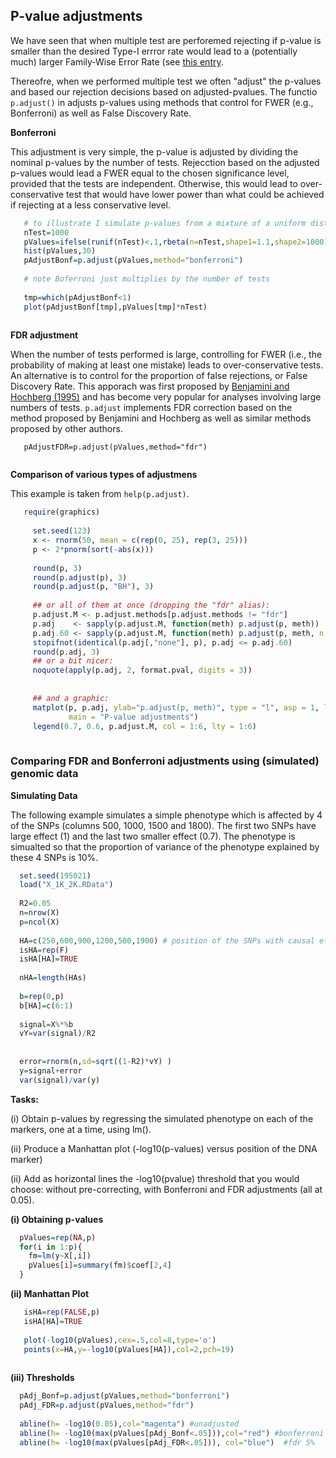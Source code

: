 ## P-value adjustments

We have seen that when multiple test are perforemed rejecting if p-value is smaller than the desired Type-I errror rate would lead to a (potentially much)
larger Family-Wise Error Rate (see [this entry](https://github.com/gdlc/STAT_COMP/edit/master/multiple_testing.md ).


Thereofre, when we performed multiple test we often "adjust" the p-values and based our rejection decisions based on adjusted-pvalues. The functio
`p.adjust()` in adjusts p-values using methods that control for FWER (e.g., Bonferroni) as well as False Discovery Rate.



**Bonferroni**

This adjustment is very simple, the p-value is adjusted by dividing the nominal p-values by the number of tests. Rejecction based on the adjusted p-values
would lead a FWER equal to the  chosen significance level, provided that the tests are independent. Otherwise, this would lead to over-conservative test that would have lower power
than what could be achieved if rejecting at a less conservative level.

```r
   # to illustrate I simulate p-values from a mixture of a uniform dist and a beta dist with a 'spike' at small p-values
   nTest=1000
   pValues=ifelse(runif(nTest)<.1,rbeta(n=nTest,shape1=1.1,shape2=1000),runif(n=nTest))
   hist(pValues,30)
   pAdjustBonf=p.adjust(pValues,method="bonferroni")
   
   # note Boferroni just multiplies by the number of tests
   
   tmp=which(pAdjustBonf<1)
   plot(pAdjustBonf[tmp],pValues[tmp]*nTest)
   
```

**FDR adjustment**

When the number of tests performed is large, controlling for FWER (i.e., the probability of making at least one mistake) leads to over-conservative tests. An alternative is to control for the proportion of false rejections, or False Discovery Rate. This apporach was first proposed by  [Benjamini and Hochberg (1995)](https://www.jstor.org/stable/2346101?seq=1#page_scan_tab_contents) and has become very popular for analyses involving large numbers of tests. `p.adjust` implements FDR correction based on the method proposed by Benjamini and Hochberg as well as similar methods proposed by other authors.

```
   pAdjustFDR=p.adjust(pValues,method="fdr")
   
```

**Comparison of various types of adjustmens**

This example is taken from `help(p.adjust)`.

```r
   require(graphics)
     
     set.seed(123)
     x <- rnorm(50, mean = c(rep(0, 25), rep(3, 25)))
     p <- 2*pnorm(sort(-abs(x)))
     
     round(p, 3)
     round(p.adjust(p), 3)
     round(p.adjust(p, "BH"), 3)
     
     ## or all of them at once (dropping the "fdr" alias):
     p.adjust.M <- p.adjust.methods[p.adjust.methods != "fdr"]
     p.adj    <- sapply(p.adjust.M, function(meth) p.adjust(p, meth))
     p.adj.60 <- sapply(p.adjust.M, function(meth) p.adjust(p, meth, n = 60))
     stopifnot(identical(p.adj[,"none"], p), p.adj <= p.adj.60)
     round(p.adj, 3)
     ## or a bit nicer:
     noquote(apply(p.adj, 2, format.pval, digits = 3))
     
     
     ## and a graphic:
     matplot(p, p.adj, ylab="p.adjust(p, meth)", type = "l", asp = 1, lty = 1:6,
             main = "P-value adjustments")
     legend(0.7, 0.6, p.adjust.M, col = 1:6, lty = 1:6)
     
```

### Comparing FDR and Bonferroni adjustments using (simulated) genomic data


**Simulating Data**

The following example simulates a simple phenotype which is affected by 4 of the SNPs (columns 500, 1000, 1500 and 1800). The first two SNPs have large effect (1) and the last two smaller effect (0.7). The phenotype is simualted so that the proportion of variance of the phenotype explained by these 4 SNPs is 10%.


```r
  set.seed(195021)
  load("X_1K_2K.RData")
  
  R2=0.05
  n=nrow(X)
  p=ncol(X)
  
  HA=c(250,600,900,1200,500,1900) # position of the SNPs with causal effects
  isHA=rep(F)
  isHA[HA]=TRUE
  
  nHA=length(HAs)
  
  b=rep(0,p)
  b[HA]=c(6:1)
  
  signal=X%*%b
  vY=var(signal)/R2  
  
 
  error=rnorm(n,sd=sqrt((1-R2)*vY) ) 
  y=signal+error
  var(signal)/var(y)
```


**Tasks:**

  (i) Obtain p-values by regressing the simulated phenotype on each of the markers, one at a time, using lm().

  (ii) Produce a Manhattan plot (-log10(p-values) versus position of the DNA marker)
  
  (ii) Add as horizontal lines the -log10(pvalue) threshold that you would choose: without pre-correcting, with 
  Bonferroni and FDR adjustments (all at 0.05).
  
  
**(i) Obtaining p-values**
```r
  pValues=rep(NA,p)
  for(i in 1:p){
    fm=lm(y~X[,i])
  	pValues[i]=summary(fm)$coef[2,4]
  }

```

**(ii) Manhattan Plot**

```r
   isHA=rep(FALSE,p)
   isHA[HA]=TRUE
   
   plot(-log10(pValues),cex=.5,col=8,type='o')
   points(x=HA,y=-log10(pValues[HA]),col=2,pch=19)
   
```

**(iii) Thresholds**

```r
  pAdj_Bonf=p.adjust(pValues,method="bonferroni")
  pAdj_FDR=p.adjust(pValues,method="fdr")
  
  abline(h= -log10(0.05),col="magenta") #unadjusted
  abline(h= -log10(max(pValues[pAdj_Bonf<.05])),col="red") #bonferroni
  abline(h= -log10(max(pValues[pAdj_FDR<.05])), col="blue")  #fdr 5%
  
```


